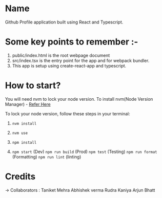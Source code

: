 # Name

Github Profile application built using React and Typescript.

# Some key points to remember :-

1. public/index.html is the root webpage document
2. src/index.tsx is the entry point for the app and for webpack bundler.
3. This app is setup using create-react-app and typescript.

# How to start?

You will need nvm to lock your node version.
To install nvm(Node Version Manager) - [Refer Here](https://github.com/nvm-sh/nvm)

To lock your node version, follow these steps in your terminal:

1.  `nvm install`
2.  `nvm use`
3.  `npm install`

4.  `npm start` (Dev)
    `npm run build` (Prod)
    `npm test` (Testing)
    `npm run format` (Formatting)
    `npm run lint` (linting)

# Credits

-> Collaborators :
Taniket Mehra
Abhishek verma
Rudra Kaniya
Arjun Bhatt
